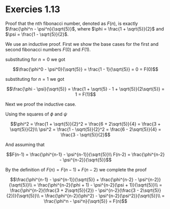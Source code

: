 # Exercies 1.13

Proof that the nth fibonacci number, denoted as $F(n)$, is exactly
$\frac{\phi^n - \psi^n}{\sqrt{5}}$, where $\phi = \frac{1 + \sqrt{5}}{2}$ and
$\psi = \frac{1 - \sqrt{5}}{2}$.

We use an inductive proof. First we show the base cases for the first and
second fibonacci numbers $F(0)$ and $F(1)$.

substituting for $n = 0$ we got

```math
\frac{\phi^0 - \psi^0}{\sqrt{5}} = \frac{1 - 1}{\sqrt{5}} = 0 = F(0)
```

substituting for $n = 1$ we got

```math
\frac{\phi - \psi}{\sqrt{5}} = \frac{1 + \sqrt{5} - 1 + \sqrt{5}}{2\sqrt{5}} = 1 = F(1)
```

Next we proof the inductive case.

Using the squares of $\phi$ and $\psi$

```math
\phi^2 = \frac{1 + \sqrt{5}}{2}^2 = \frac{6 + 2\sqrt{5}}{4} = \frac{3 + \sqrt{5}}{2}\\
\psi^2 = \frac{1 - \sqrt{5}}{2}^2 = \frac{6 - 2\sqrt{5}}{4} = \frac{3 - \sqrt{5}}{2}
```

And assuming that

```math
F(n-1) = \frac{\phi^{n-1} - \psi^{n-1}}{\sqrt{5}}\\
F(n-2) = \frac{\phi^{n-2} - \psi^{n-2}}{\sqrt{5}}
```

By the definition of $F(n) = F(n-1) + F(n-2)$ we complete the proof

```math
\frac{\phi^{n-1} - \psi^{n-1}}{\sqrt{5}} + \frac{\phi^{n-2} - \psi^{n-2}}{\sqrt{5}}\\
= \frac{\phi^{n-2}(\phi + 1) - \psi^{n-2}(\psi + 1)}{\sqrt{5}}\\
= \frac{\phi^{n-2}(\frac{3 + 2\sqrt{5}}{2}) - \psi^{n-2}(\frac{3 - 2\sqrt{5}}{2})}{\sqrt{5}}\\
= \frac{\phi^{n-2}(\phi^2) - \psi^{n-2}(\psi^2)}{\sqrt{5}}\\
= \frac{\phi^n - \psi^n}{\sqrt{5}} = F(n)
```
